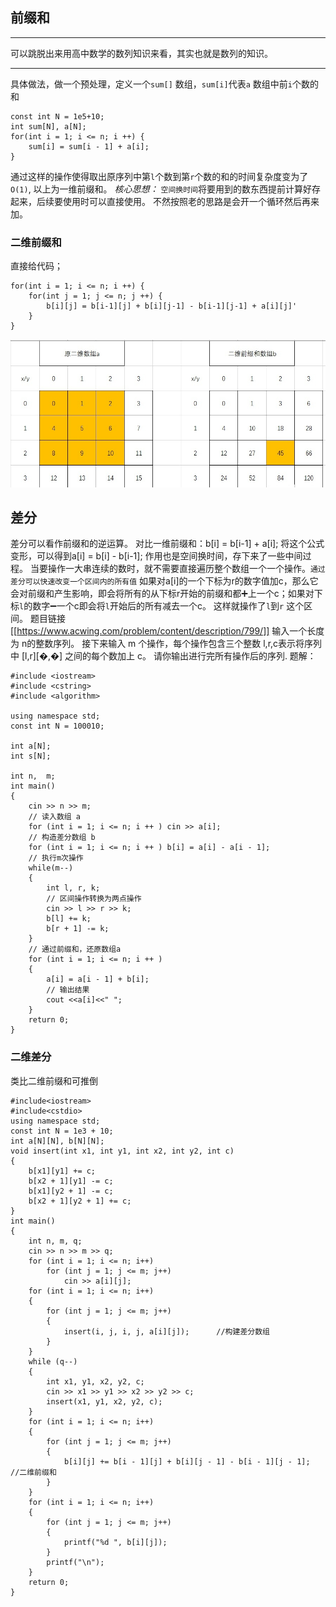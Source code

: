 ## 前缀和
***
可以跳脱出来用高中数学的数列知识来看，其实也就是数列的知识。
***
具体做法，做一个预处理，定义一个`sum[]` 数组，`sum[i]`代表`a` 数组中前`i`个数的和
```
const int N = 1e5+10;
int sum[N], a[N];
for(int i = 1; i <= n; i ++) {
	sum[i] = sum[i - 1] + a[i];
}
```

通过这样的操作使得取出原序列中第`l`个数到第`r`个数的和的时间复杂度变为了`O(1)`, 以上为一维前缀和。
*核心思想：*   `空间换时间`将要用到的数东西提前计算好存起来，后续要使用时可以直接使用。
不然按照老的思路是会开一个循环然后再来加。 
### 二维前缀和

直接给代码；
```
for(int i = 1; i <= n; i ++) {
	for(int j = 1; j <= n; j ++) {
		b[i][j] = b[i-1][j] + b[i][j-1] - b[i-1][j-1] + a[i][j]'
	}
}
```

![image.png](https://raw.githubusercontent.com/KrealHtz/NoteImage/master/data/202404012338218.png)

## 差分
差分可以看作前缀和的逆运算。
对比一维前缀和：b[i] = b[i-1] + a[i];  将这个公式变形，可以得到a[i] = b[i] - b[i-1];
作用也是空间换时间，存下来了一些中间过程。
当要操作一大串连续的数时，就不需要直接遍历整个数组一个一个操作。`通过差分可以快速改变一个区间内的所有值`
如果对a[i]的一个下标为r的数字值加c，那么它会对前缀和产生影响，即会将所有的从下标r开始的前缀和都➕上一个c；如果对下标`l`的数字➖一个c即会将`l`开始后的所有减去一个c。
这样就操作了`l`到`r` 这个区间。
题目链接 [[https://www.acwing.com/problem/content/description/799/]]
输入一个长度为 n的整数序列。
接下来输入 m 个操作，每个操作包含三个整数 l,r,c表示将序列中 [l,r][�,�] 之间的每个数加上 c。
请你输出进行完所有操作后的序列.
题解：
```
#include <iostream>
#include <cstring>
#include <algorithm>

using namespace std;
const int N = 100010;

int a[N];
int s[N];

int n,  m;
int main()
{
    cin >> n >> m;
    // 读入数组 a
    for (int i = 1; i <= n; i ++ ) cin >> a[i];
    // 构造差分数组 b
    for (int i = 1; i <= n; i ++ ) b[i] = a[i] - a[i - 1];
    // 执行m次操作
    while(m--)
    {
        int l, r, k;
        // 区间操作转换为两点操作
        cin >> l >> r >> k;
        b[l] += k;
        b[r + 1] -= k;
    }
    // 通过前缀和，还原数组a
    for (int i = 1; i <= n; i ++ )
    {
        a[i] = a[i - 1] + b[i];
        // 输出结果
        cout <<a[i]<<" ";
    }
    return 0;
}
```

### 二维差分
类比二维前缀和可推倒
```
#include<iostream>
#include<cstdio>
using namespace std;
const int N = 1e3 + 10;
int a[N][N], b[N][N];
void insert(int x1, int y1, int x2, int y2, int c)
{
    b[x1][y1] += c;
    b[x2 + 1][y1] -= c;
    b[x1][y2 + 1] -= c;
    b[x2 + 1][y2 + 1] += c;
}
int main()
{
    int n, m, q;
    cin >> n >> m >> q;
    for (int i = 1; i <= n; i++)
        for (int j = 1; j <= m; j++)
            cin >> a[i][j];
    for (int i = 1; i <= n; i++)
    {
        for (int j = 1; j <= m; j++)
        {
            insert(i, j, i, j, a[i][j]);      //构建差分数组
        }
    }
    while (q--)
    {
        int x1, y1, x2, y2, c;
        cin >> x1 >> y1 >> x2 >> y2 >> c;
        insert(x1, y1, x2, y2, c);
    }
    for (int i = 1; i <= n; i++)
    {
        for (int j = 1; j <= m; j++)
        {
            b[i][j] += b[i - 1][j] + b[i][j - 1] - b[i - 1][j - 1];  //二维前缀和
        }
    }
    for (int i = 1; i <= n; i++)
    {
        for (int j = 1; j <= m; j++)
        {
            printf("%d ", b[i][j]);
        }
        printf("\n");
    }
    return 0;
}

```


